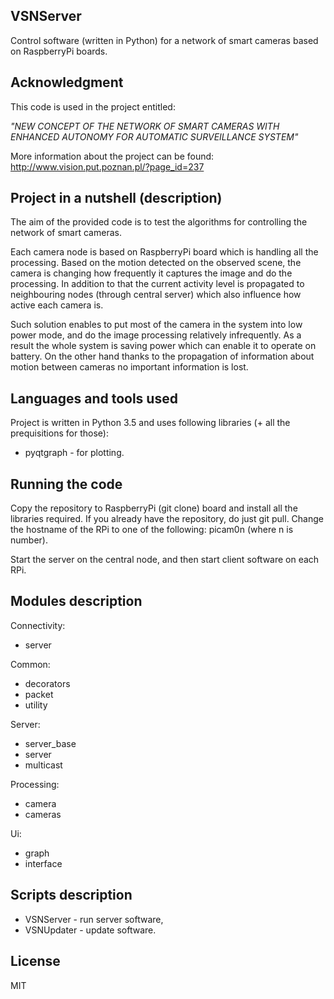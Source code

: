 ## VSNServer

Control software (written in Python) for a network of smart cameras based on
RaspberryPi boards.

## Acknowledgment

This code is used in the project entitled:

*"NEW CONCEPT OF THE NETWORK OF SMART CAMERAS WITH ENHANCED AUTONOMY FOR
AUTOMATIC SURVEILLANCE SYSTEM"*

More information about the project can be found:
http://www.vision.put.poznan.pl/?page_id=237

## Project in a nutshell (description)

The aim of the provided code is to test the algorithms for controlling the
network of smart cameras.

Each camera node is based on RaspberryPi board which is handling all the
processing. Based on the motion detected on the observed scene, the camera is
changing how frequently it captures the image and do the processing. In
addition to that the current activity level is propagated to neighbouring
nodes (through central server) which also influence how active each camera is.

Such solution enables to put most of the camera in the system into low power
mode, and do the image processing relatively infrequently. As a result the
whole system is saving power which can enable it to operate on battery. On the
other hand thanks to the propagation of information about motion between
cameras no important information is lost.

## Languages and tools used
Project is written in Python 3.5 and uses following libraries (+ all the
prequisitions for those):
* pyqtgraph - for plotting.

## Running the code
Copy the repository to RaspberryPi (git clone) board and install all the
libraries required. If you already have the repository, do just git pull.
Change the hostname of the RPi to one of the following: picam0n (where n is
number).

Start the server on the central node, and then start client software on each
RPi.

## Modules description
Connectivity:
* server

Common:
* decorators
* packet
* utility

Server:
* server_base
* server
* multicast

Processing:
* camera
* cameras

Ui:
* graph
* interface

## Scripts description
* VSNServer - run server software,
* VSNUpdater - update software.

## License

MIT
